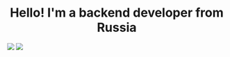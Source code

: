 <h1 align='center'>Hello! I'm a backend developer from Russia</h1> 

![](https://github-profile-summary-cards.vercel.app/api/cards/repos-per-language?username=pamallika&theme=solarized_dark)
![](https://github-profile-summary-cards.vercel.app/api/cards/stats?username=pamallika&theme=solarized_dark)

